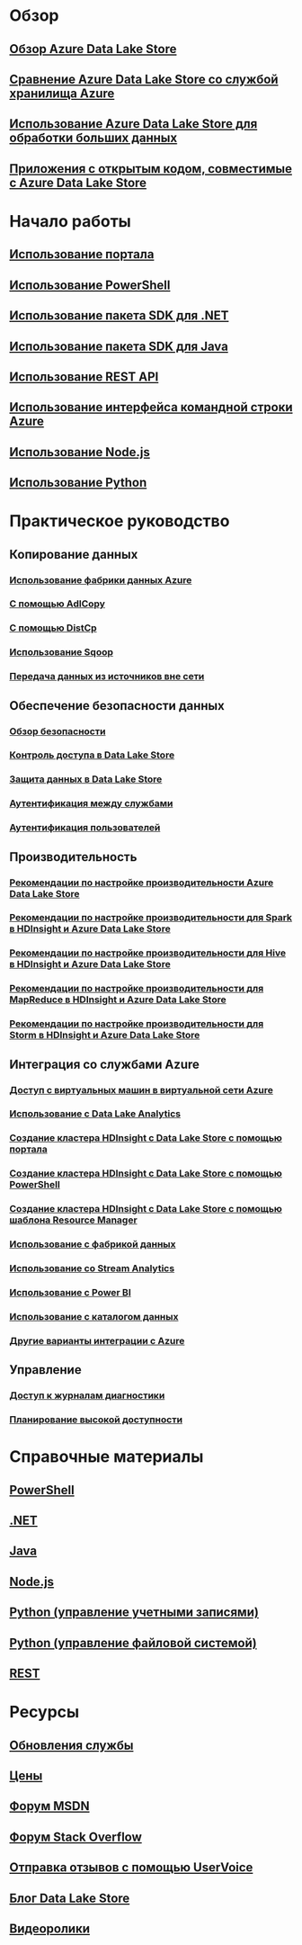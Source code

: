 # Обзор
## [Обзор Azure Data Lake Store](data-lake-store-overview.md)
## [Сравнение Azure Data Lake Store со службой хранилища Azure](data-lake-store-comparison-with-blob-storage.md)
## [Использование Azure Data Lake Store для обработки больших данных](data-lake-store-data-scenarios.md)
## [Приложения с открытым кодом, совместимые с Azure Data Lake Store](data-lake-store-compatible-oss-other-applications.md)

# Начало работы
## [Использование портала](data-lake-store-get-started-portal.md)
## [Использование PowerShell](data-lake-store-get-started-powershell.md)
## [Использование пакета SDK для .NET](data-lake-store-get-started-net-sdk.md)
## [Использование пакета SDK для Java](data-lake-store-get-started-java-sdk.md)
## [Использование REST API](data-lake-store-get-started-rest-api.md)
## [Использование интерфейса командной строки Azure](data-lake-store-get-started-cli.md)
## [Использование Node.js](data-lake-store-manage-use-nodejs.md)
## [Использование Python](data-lake-store-get-started-python.md)

# Практическое руководство
## Копирование данных
### [Использование фабрики данных Azure](../data-factory/data-factory-azure-datalake-connector.md)
### [С помощью AdlCopy](data-lake-store-copy-data-azure-storage-blob.md)
### [С помощью DistCp](data-lake-store-copy-data-wasb-distcp.md)
### [Использование Sqoop](data-lake-store-data-transfer-sql-sqoop.md)
### [Передача данных из источников вне сети](data-lake-store-offline-bulk-data-upload.md)

## Обеспечение безопасности данных
### [Обзор безопасности](data-lake-store-security-overview.md)
### [Контроль доступа в Data Lake Store](data-lake-store-access-control.md)
### [Защита данных в Data Lake Store](data-lake-store-secure-data.md)
### [Аутентификация между службами](data-lake-store-authenticate-using-active-directory.md)
### [Аутентификация пользователей](data-lake-store-end-user-authenticate-using-active-directory.md)

## Производительность
### [Рекомендации по настройке производительности Azure Data Lake Store](data-lake-store-performance-tuning-guidance.md)
### [Рекомендации по настройке производительности для Spark в HDInsight и Azure Data Lake Store](data-lake-store-performance-tuning-spark.md)
### [Рекомендации по настройке производительности для Hive в HDInsight и Azure Data Lake Store](data-lake-store-performance-tuning-hive.md)
### [Рекомендации по настройке производительности для MapReduce в HDInsight и Azure Data Lake Store](data-lake-store-performance-tuning-mapreduce.md)
### [Рекомендации по настройке производительности для Storm в HDInsight и Azure Data Lake Store](data-lake-store-performance-tuning-storm.md)

## Интеграция со службами Azure
### [Доступ с виртуальных машин в виртуальной сети Azure](data-lake-store-connectivity-from-vnets.md)
### [Использование с Data Lake Analytics](../data-lake-analytics/data-lake-analytics-get-started-portal.md)
### [Создание кластера HDInsight с Data Lake Store с помощью портала](data-lake-store-hdinsight-hadoop-use-portal.md)
### [Создание кластера HDInsight с Data Lake Store с помощью PowerShell](data-lake-store-hdinsight-hadoop-use-powershell.md)
### [Создание кластера HDInsight с Data Lake Store с помощью шаблона Resource Manager](data-lake-store-hdinsight-hadoop-use-resource-manager-template.md)
### [Использование с фабрикой данных](../data-factory/data-factory-azure-datalake-connector.md)
### [Использование со Stream Analytics](data-lake-store-stream-analytics.md)
### [Использование с Power BI](data-lake-store-power-bi.md)
### [Использование с каталогом данных](data-lake-store-with-data-catalog.md)
### [Другие варианты интеграции с Azure](data-lake-store-integrate-with-other-services.md)

## Управление
### [Доступ к журналам диагностики](data-lake-store-diagnostic-logs.md)
### [Планирование высокой доступности](data-lake-store-troubleshooting-guidance.md)

# Справочные материалы
## [PowerShell](/powershell/resourcemanager/azurerm.datalakestore/v3.1.0/azurerm.datalakestore)
## [.NET](https://docs.microsoft.com/en-us/dotnet/api/microsoft.azure.management.datalake.store)
## [Java](/java/api/com.microsoft.azure.datalake.store)
## [Node.js](https://www.npmjs.com/package/azure-arm-datalake-store)
## [Python (управление учетными записями)](http://azure-sdk-for-python.readthedocs.io/en/latest/sample_azure-mgmt-datalake-store.html)
## [Python (управление файловой системой)](http://azure-datalake-store.readthedocs.io/en/latest)
## [REST](/rest/api/datalakestore)

# Ресурсы
## [Обновления службы](https://azure.microsoft.com/updates/?product=data-lake-store)
## [Цены](https://azure.microsoft.com/pricing/details/data-lake-store/)
## [Форум MSDN](https://social.msdn.microsoft.com/Forums/en-US/home?forum=AzureDataLake)
## [Форум Stack Overflow](http://stackoverflow.com/questions/tagged/azure-data-lake)
## [Отправка отзывов с помощью UserVoice](https://feedback.azure.com/forums/327234-data-lake)
## [Блог Data Lake Store](https://blogs.msdn.microsoft.com/azuredatalake/)
## [Видеоролики](https://azure.microsoft.com/documentation/videos/index/?services=data-lake-store)


<!--HONumber=Feb17_HO2-->


